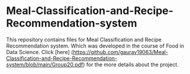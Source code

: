 # Meal-Classification-and-Recipe-Recommendation-system
This repository contains files for Meal Classification and Recipe Recommendation system. Which was developed in the course of Food in Data Science. Click
[here] (https://github.com/gaurav19063/Meal-Classification-and-Recipe-Recommendation-system/blob/main/Group20.pdf) for the more details about the project.

